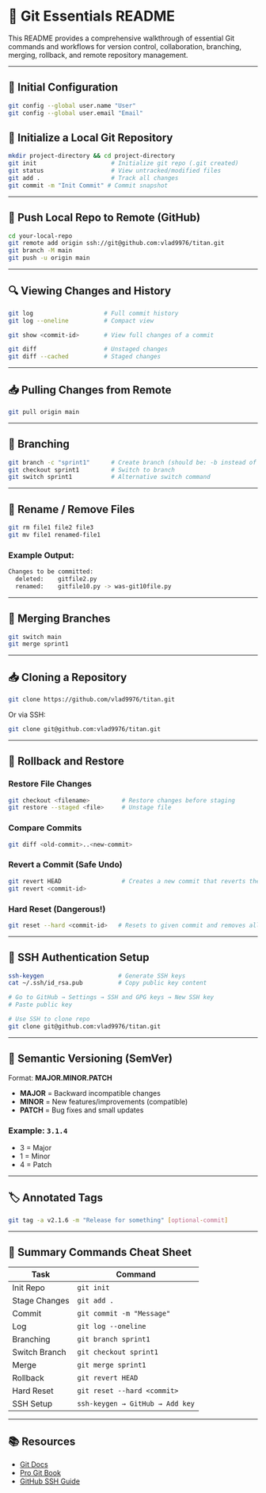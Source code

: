 
# 🔧 Git Essentials README

This README provides a comprehensive walkthrough of essential Git commands and workflows for version control, collaboration, branching, merging, rollback, and remote repository management.

---

## 📁 Initial Configuration

```bash
git config --global user.name "User"
git config --global user.email "Email"
```

## 🧱 Initialize a Local Git Repository

```bash
mkdir project-directory && cd project-directory
git init                     # Initialize git repo (.git created)
git status                   # View untracked/modified files
git add .                    # Track all changes
git commit -m "Init Commit" # Commit snapshot
```

---

## 🔄 Push Local Repo to Remote (GitHub)

```bash
cd your-local-repo
git remote add origin ssh://git@github.com:vlad9976/titan.git
git branch -M main
git push -u origin main
```

---

## 🔍 Viewing Changes and History

```bash
git log                    # Full commit history
git log --oneline          # Compact view

git show <commit-id>       # View full changes of a commit

git diff                   # Unstaged changes
git diff --cached          # Staged changes
```

---

## 📥 Pulling Changes from Remote

```bash
git pull origin main
```

---

## 🌿 Branching

```bash
git branch -c "sprint1"      # Create branch (should be: -b instead of -c)
git checkout sprint1         # Switch to branch
git switch sprint1           # Alternative switch command
```

---

## 🧼 Rename / Remove Files

```bash
git rm file1 file2 file3
git mv file1 renamed-file1
```

### Example Output:

```bash
Changes to be committed:
  deleted:    gitfile2.py
  renamed:    gitfile10.py -> was-git10file.py
```

---

## 🔁 Merging Branches

```bash
git switch main
git merge sprint1
```

---

## 📥 Cloning a Repository

```bash
git clone https://github.com/vlad9976/titan.git
```

Or via SSH:

```bash
git clone git@github.com:vlad9976/titan.git
```

---

## 🧪 Rollback and Restore

### Restore File Changes

```bash
git checkout <filename>         # Restore changes before staging
git restore --staged <file>     # Unstage file
```

### Compare Commits

```bash
git diff <old-commit>..<new-commit>
```

### Revert a Commit (Safe Undo)

```bash
git revert HEAD                 # Creates a new commit that reverts the last commit
git revert <commit-id>
```

### Hard Reset (Dangerous!)

```bash
git reset --hard <commit-id>   # Resets to given commit and removes all commits after
```

---

## 🔐 SSH Authentication Setup

```bash
ssh-keygen                     # Generate SSH keys
cat ~/.ssh/id_rsa.pub          # Copy public key content

# Go to GitHub → Settings → SSH and GPG keys → New SSH key
# Paste public key

# Use SSH to clone repo
git clone git@github.com:vlad9976/titan.git
```

---

## 📌 Semantic Versioning (SemVer)

Format: **MAJOR.MINOR.PATCH**

- **MAJOR** = Backward incompatible changes
- **MINOR** = New features/improvements (compatible)
- **PATCH** = Bug fixes and small updates

### Example: `3.1.4`

- 3 = Major
- 1 = Minor
- 4 = Patch

---

## 🏷️ Annotated Tags

```bash
git tag -a v2.1.6 -m "Release for something" [optional-commit]
```

---

## 🧾 Summary Commands Cheat Sheet

| Task              | Command                             |
|-------------------|--------------------------------------|
| Init Repo         | `git init`                          |
| Stage Changes     | `git add .`                         |
| Commit            | `git commit -m "Message"`           |
| Log               | `git log --oneline`                 |
| Branching         | `git branch sprint1`                |
| Switch Branch     | `git checkout sprint1`              |
| Merge             | `git merge sprint1`                 |
| Rollback          | `git revert HEAD`                   |
| Hard Reset        | `git reset --hard <commit>`         |
| SSH Setup         | `ssh-keygen → GitHub → Add key`     |

---

## 📚 Resources

- [Git Docs](https://git-scm.com/doc)
- [Pro Git Book](https://git-scm.com/book/en/v2)
- [GitHub SSH Guide](https://docs.github.com/en/authentication/connecting-to-github-with-ssh)
